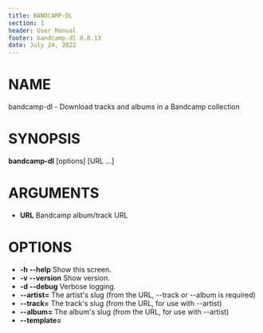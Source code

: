 ```yaml
---
title: BANDCAMP-DL
section: 1
header: User Manual
footer: bandcamp-dl 0.0.13
date: July 24, 2022
---
```

# NAME
bandcamp-dl - Download tracks and albums in a Bandcamp collection

# SYNOPSIS
**bandcamp-dl** [options] [URL ...]

# ARGUMENTS

- **URL** Bandcamp album/track URL

# OPTIONS

- **-h --help**               Show this screen.
- **-v --version**            Show version.
- **-d --debug**              Verbose logging.
- **--artist=<artist>**       The artist's slug (from the URL, --track or --album is required)
- **--track=<track>**         The track's slug (from the URL, for use with --artist)
- **--album=<album>**         The album's slug (from the URL, for use with --artist)
- **--template=<template>**   Output filename template.  [default: %{artist}/%{album}/%{track} - %{title}]
- **--base-dir=<dir>**        Base location of which all files are downloaded.
- **-f --full-album**         Download only if all tracks are available.
- **-o --overwrite**          Overwrite tracks that already exist. Default is False.
- **-n --no-art**             Skip grabbing album art.
- **-e --embed-lyrics**       Embed track lyrics (If available)
- **-g --group**              Use album/track Label as iTunes grouping.
- **-r --embed-art**          Embed album art (If available)
- **-y --no-slugify**         Disable slugification of track, album, and artist names.
- **-c --ok-chars=<chars>**   Specify allowed chars in slugify.  [default: - ~]
- **-s --space-char=<char>**  Specify the char to use in place of spaces.  [default: -]
- **-a --ascii-only**         Only allow ASCII chars (北京 (capital of china) -> bei-jing-capital-of-china)
- **-k --keep-spaces**        Retain whitespace in filenames
- **-u --keep-upper**         Retain uppercase letters in filenames

# DESCRIPTION

The *bandcamp-dl* command can be used to download tracks and albums from a Bandcamp collections. MusicPlayerPlus provides a convenience wrapper for *bandcamp-dl*, `/usr/share/musicplayerplus/calliope/bandcamp-download`.

# AUTHORS

*bandcamp-dl* is written and maintained by:

-   Iheanyi Ekechukwu
-   Anthony Forsberg
-   John Titor
-   Alex Bouffard
-   Pedro Lopes
-   Bendito999
-   Gabor Szabo
-   Vladde Nordholm
-   Simon W. Jackson
-   Yo'av Moshe
-   Mitchell Barron
-   Seppi
-   Andrew Sampson
-   Joseph Kahn
-   Diego Costa
-   Gal Schlezinger

*bandcamp-download* is written by Ronald Record github@ronrecord.com

# LICENSING
BANDCAMP-DL is distributed under an Open Source license.
See the file LICENSE in the BANDCAMP-DL source distribution
for information on terms &amp; conditions for accessing and
otherwise using BANDCAMP-DL and for a DISCLAIMER OF ALL WARRANTIES.

# BUGS
Submit bug reports online at:

https://github.com/doctorfree/MusicPlayerPlus/issues

# SEE ALSO
**beet**(1), **mpplus**(1)

Full documentation and sources at:

https://github.com/doctorfree/MusicPlayerPlus

